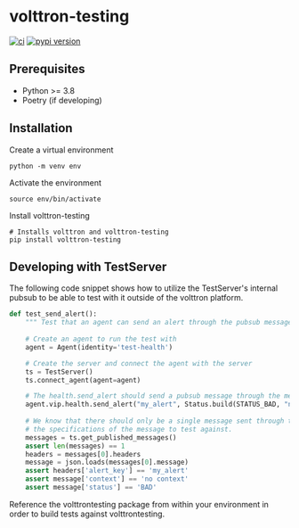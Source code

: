 # volttron-testing

[![ci](https://github.com/eclips-volttron/volttron-testing/workflows/ci/badge.svg)](https://github.com/eclipse-volttron/volttron-testing/actions?query=workflow%3Aci)
[![pypi version](https://img.shields.io/pypi/v/volttron-testing.svg)](https://pypi.org/project/volttron-testing/)

## Prerequisites

* Python >= 3.8
* Poetry (if developing)

## Installation

Create a virtual environment

```shell 
python -m venv env
```

Activate the environment

```shell
source env/bin/activate
```

Install volttron-testing

```shell
# Installs volttron and volttron-testing
pip install volttron-testing
```

## Developing with TestServer

The following code snippet shows how to utilize the TestServer's internal pubsub to be able to test
with it outside of the volttron platform.

```python
def test_send_alert():
    """ Test that an agent can send an alert through the pubsub message bus."""
    
    # Create an agent to run the test with
    agent = Agent(identity='test-health')

    # Create the server and connect the agent with the server
    ts = TestServer()
    ts.connect_agent(agent=agent)

    # The health.send_alert should send a pubsub message through the message bus
    agent.vip.health.send_alert("my_alert", Status.build(STATUS_BAD, "no context"))
    
    # We know that there should only be a single message sent through the bus and
    # the specifications of the message to test against.
    messages = ts.get_published_messages()
    assert len(messages) == 1
    headers = messages[0].headers
    message = json.loads(messages[0].message)
    assert headers['alert_key'] == 'my_alert'
    assert message['context'] == 'no context'
    assert message['status'] == 'BAD'

```

Reference the volttrontesting package from within your environment in order to build tests against volttrontesting.

